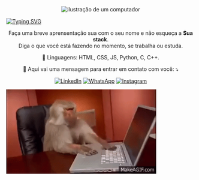 <p justify="center" align="center">

<img src="https://raw.githubusercontent.com/MicaelliMedeiros/micaellimedeiros/master/image/computer-illustration.png" alt="ilustração de um computador" min-width="400px" max-width="400px" width="400px" align="center" justify="center">

<a href="https://git.io/typing-svg"><img src="https://readme-typing-svg.demolab.com?font=Quicksand&weight=1500&size=30&pause=1000&color=1AEBF7&center=true&vCenter=true&width=435&lines=Hi!+im+Dig" alt="Typing SVG" align="center" /></a>

<p align="center"> 
  Faça uma breve aprensentação sua com o seu nome e não esqueça a <strong>Sua stack</strong>.<br>
  Diga o que você está fazendo no momento, se trabalha ou estuda.
</p>

<p align="center">
  🦄 Linguagens: HTML, CSS, JS, Python, C, C++.
</p>

<p align="center">
  💌 Aqui vai uma mensagem para entrar em contato com você: ⤵️
</p>

<p align="center">
  <a href="https://www.linkedin.com/in/diego-kaviski-33a418252/" target="_blank" rel="noopener" title="LinkedIn">
  <img src="https://img.shields.io/badge/-Linkedin-0e76a8?style=flat-square&logo=Linkedin&logoColor=white&link=LINK-DO-SEU-LINKEDIN" alt="LinkedIn"/></a>
  <a href="#" title="WhatsApp">
  <img src="https://img.shields.io/badge/-WhatsApp-25d366?style=flat-square&labelColor=25d366&logo=whatsapp&logoColor=white&link=API-DO-SEU-WHATSAPP" alt="WhatsApp"/></a>
  <a href="#" title="Instagram">
  <img src="https://img.shields.io/badge/-Instagram-DF0174?style=flat-square&labelColor=DF0174&logo=instagram&logoColor=white&link=LINK-DO-SEU-INSTAGRAM" alt="Instagram"/></a>
</p>

<img src="https://github.com/DigKvs/DigKvs/blob/main/Assets/MACACO_no_computador.gif" alt="macaco no pc" min-width="400px" max-width="400px" width="400px" align="center">

</p>
